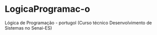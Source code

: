# LogicaProgramac-o
Lógica de Programação - portugol (Curso técnico Desenvolvimento de Sistemas no Senai-ES)
